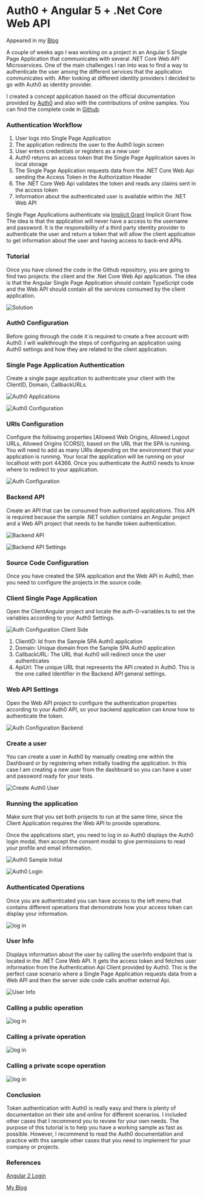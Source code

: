 # Auth0 + Angular 5 + .Net Core Web API
Appeared in my [Blog](#https://medium.com/@andaro74/auth0-angular-5-net-core-web-api-fea1b10c8ef4)

A couple of weeks ago I was working on a project in an Angular 5 Single Page Application that communicates with several .NET Core Web API Microservices. One of the main challenges I ran into was to find a way to authenticate the user among the different services that the application communicates with. After looking at different identity providers I decided to go with Auth0 as identity provider.

I created a concept application based on the official documentation provided by [Auth0](#https://auth0.com/) and also with the contributions of online samples. You can find the complete code in [Github](#https://github.com/andaro74/Angular-5-Net-Core-Web-API-with-Auth0).

### Authentication Workflow

1. User logs into Single Page Application
2. The application redirects the user to the Auth0 login screen
3. User enters credentials or registers as a new user
4. Auth0 returns an access token that the Single Page Application saves in local storage
5. The Single Page Application requests data from the .NET Core Web Api sending the Access Token in the Authorization Header
6. The .NET Core Web Api validates the token and reads any claims sent in the access token
7. Information about the authenticated user is available within the .NET Web API

Single Page Applications authenticate via [Implicit Grant](#https://auth0.com/docs/api-auth/tutorials/implicit-grant) Implicit Grant flow. The idea is that the application will never have a access to the username and password. It is the responsibility of a third party identity provider to authenticate the user and return a token that will allow the client application to get information about the user and having access to back-end APIs.

### Tutorial

Once you have cloned the code in the Github repository, you are going to find two projects: the client and the .Net Core Web Api application. The idea is that the Angular Single Page Application should contain TypeScript code and the Web API should contain all the services consumed by the client application.

![Solution](https://andarito.blob.core.windows.net/general/Solution.JPG)

### Auth0 Configuration

Before going through the code it is required to create a free account with Auth0. I will walkthrough the steps of configuring an application using Auth0 settings and how they are related to the client application.

### Single Page Application Authentication

Create a single page application to authenticate your client with the ClientID, Domain, CallbackURLs.

![Auth0 Applications](https://andarito.blob.core.windows.net/general/Auth0Application.JPG)

![Auth0 Configuration](https://andarito.blob.core.windows.net/general/Auth0ApplicationNameDomain.JPG)

### URIs Configuration

Configure the following properties [Allowed Web Origins, Allowed Logout URLs, Allowed Origins (CORS)], based on the URL that the SPA is running. You will need to add as many URIs depending on the environment that your application is running. Your local the application will be running on your localhost with port 44366. Once you authenticate the Auth0 needs to know where to redirect to your application.

![Auth Configuration](https://andarito.blob.core.windows.net/general/Callback.JPG)
 
### Backend API

Create an API that can be consumed from authorized applications. This API is required because the sample .NET solution contains an Angular project and a Web API project that needs to be handle token authentication.

![Backend API](https://andarito.blob.core.windows.net/general/Backend%20APIs.JPG)

![Backend API Settings](https://andarito.blob.core.windows.net/general/BackendAPIProperties.JPG)

### Source Code Configuration

Once you have created the SPA application and the Web API in Auth0, then you need to configure the projects in the source code.

### Client Single Page Application

Open the ClientAngular project and locate the auth-0-variables.ts to set the variables according to your Auth0 Settings.

![Auth Configuration Client Side](https://andarito.blob.core.windows.net/general/SinglePageApplicationConfiguaration.JPG)
 
1. ClientID: Id from the Sample SPA Auth0 application
2. Domain: Unique domain from the Sample SPA Auth0 application
3. CallbackURL: The URL that Auth0 will redirect once the user authenticates
4. ApiUrl: The unique URL that represents the API created in Auth0. This is the one called Identifier in the Backend API general settings.

### Web API Settings

Open the Web API project to configure the authentication properties according to your Auth0 API, so your backend application can know how to authenticate the token.

![Auth Configuration Backend](https://andarito.blob.core.windows.net/general/BackendAppSettings.JPG)

### Create a user

You can create a user in Auth0 by manually creating one within the Dashboard or by registering when initially loading the application. In this case I am creating a new user from the dashboard so you can have a user and password ready for your tests.

![Create Auth0 User](https://andarito.blob.core.windows.net/general/createuser.JPG)

### Running the application

Make sure that you set both projects to run at the same time, since the Client Application requires the Web API to provide operations.

Once the applications start, you need to log in so Auth0 displays the Auth0 login modal, then accept the consent modal to give permissions to read your profile and email information.

![Auth0 Sample Initial](https://andarito.blob.core.windows.net/general/ASPNETWEBAPIAUTH0INITIAL.JPG)

![Auth0 Login](https://andarito.blob.core.windows.net/general/InitialAuth.JPG)

### Authenticated Operations

Once you are authenticated you can have access to the left menu that contains different operations that demonstrate how your access token can display your information.

![log in](https://andarito.blob.core.windows.net/general/ASPNETWEBAPIAUTH0LOGEDIN.JPG)

### User Info

Displays information about the user by calling the userInfo endpoint that is located in the .NET Core Web API. It gets the access token and fetches user information from the Authentication Api Client provided by Auth0. This is the perfect case scenario where a Single Page Application requests data from a Web API and then the server side code calls another external Api.

![User Info](https://andarito.blob.core.windows.net/general/UserInfoHideout.JPG)

### Calling a public operation
![log in](https://andarito.blob.core.windows.net/general/ASPNETWEBAPIAUTH0PUBLICCALL.JPG)

### Calling a private operation
![log in](https://andarito.blob.core.windows.net/general/ASPNETWEBAPIAUTH0PRIVATECALL.JPG)

### Calling a private scope operation
![log in](https://andarito.blob.core.windows.net/general/ASPNETWEBAPIAUTH0PRIVATESCOPE.JPG)

### Conclusion

Token authentication with Auth0 is really easy and there is plenty of documentation on their site and online for different scenarios. I included other cases that I recommend you to review for your own needs. The purpose of this tutorial is to help you have a working sample as fast as possible. However, I recommend to read the Auth0 documentation and practice with this sample other cases that you need to implement for your company or projects.

### References

[Angular 2 Login](#https://auth0.com/docs/quickstart/spa/angular2/01-login)

[My Blog](#https://medium.com/@andaro74/auth0-angular-5-net-core-web-api-fea1b10c8ef4)
